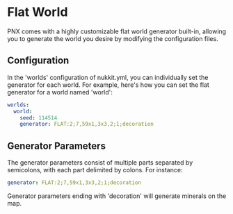 # Flat World

PNX comes with a highly customizable flat world generator built-in, allowing you to generate the world you desire by modifying the configuration files.

## Configuration

In the 'worlds' configuration of nukkit.yml, you can individually set the generator for each world. For example, here's how you can set the flat generator for a world named 'world':

```yaml
worlds:
  world:
    seed: 114514
    generator: FLAT:2;7,59x1,3x3,2;1;decoration
```

## Generator Parameters

The generator parameters consist of multiple parts separated by semicolons, with each part delimited by colons. For instance:

```yaml
generator: FLAT:2;7,59x1,3x3,2;1;decoration
```

Generator parameters ending with 'decoration' will generate minerals on the map.